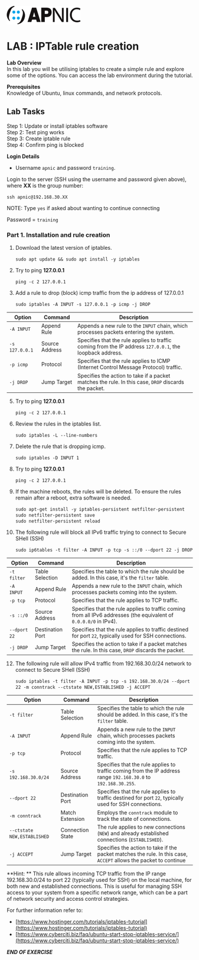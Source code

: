 ![](images/apnic_logo.png)
# LAB : IPTable rule creation

**Lab Overview** <br>
In this lab you will be utilising iptables to create a simple rule and explore some of the options. You can access the lab environment during the tutorial.

**Prerequisites** <br> 
Knowledge of Ubuntu, linux commands, and network protocols.

## Lab Tasks
Step 1: Update or install iptables software<br>
Step 2: Test ping works <br>
Step 3: Create iptable rule <br>
Step 4: Confirm ping is blocked <br>

**Login Details**
 
* Username `apnic` and password `training`.

Login to the server (SSH using the username and password given above), where **XX** is the group number:

	ssh apnic@192.168.30.XX
	
NOTE: Type `yes` if asked about wanting to continue connecting

Password = `training`

### Part 1. Installation and rule creation

1. Download the latest version of iptables.

	```
	sudo apt update && sudo apt install -y iptables
	```
			
2. Try to ping **127.0.0.1**

	```
	ping -c 2 127.0.0.1
   	```
 
3. Add a rule to drop (block) icmp traffic from the ip address of 127.0.0.1

	```
	sudo iptables -A INPUT -s 127.0.0.1 -p icmp -j DROP
	```
 
| Option         | Command        | Description                                                                                                   |
|----------------|----------------|---------------------------------------------------------------------------------------------------------------|
| `-A INPUT`     | Append Rule    | Appends a new rule to the `INPUT` chain, which processes packets entering the system.                         |
| `-s 127.0.0.1` | Source Address | Specifies that the rule applies to traffic coming from the IP address `127.0.0.1`, the loopback address.      |
| `-p icmp`      | Protocol       | Specifies that the rule applies to ICMP (Internet Control Message Protocol) traffic.                          |
| `-j DROP`      | Jump Target    | Specifies the action to take if a packet matches the rule. In this case, `DROP` discards the packet.         |


5. Try to ping **127.0.0.1**

	```
	ping -c 2 127.0.0.1
   	```
 
6. Review the rules in the iptables list.

	```
	sudo iptables -L --line-numbers
	```
 
7. Delete the rule that is dropping icmp.

	```
	sudo iptables -D INPUT 1
	```
    
8. Try to ping **127.0.0.1**

	```
	ping -c 2 127.0.0.1
	```
 
9. If the machine reboots, the rules will be deleted. To ensure the rules remain after a reboot, extra software is needed.

	```
	sudo apt-get install -y iptables-persistent netfilter-persistent
	sudo netfilter-persistent save
	sudo netfilter-persistent reload
	```
 
10. The following rule will block all IPv6 traffic trying to connect to Secure SHell (SSH)

	```
 	sudo ip6tables -t filter -A INPUT -p tcp -s ::/0 --dport 22 -j DROP
	```
 
| Option        | Command           | Description                                                                                                         |
|---------------|-------------------|---------------------------------------------------------------------------------------------------------------------|
| `-t filter`   | Table Selection   | Specifies the table to which the rule should be added. In this case, it's the `filter` table.                       |
| `-A INPUT`    | Append Rule       | Appends a new rule to the `INPUT` chain, which processes packets coming into the system.                           |
| `-p tcp`      | Protocol          | Specifies that the rule applies to TCP traffic.                                                                     |
| `-s ::/0`     | Source Address    | Specifies that the rule applies to traffic coming from all IPv6 addresses (the equivalent of `0.0.0.0/0` in IPv4). |
| `--dport 22`  | Destination Port  | Specifies that the rule applies to traffic destined for port `22`, typically used for SSH connections.             |
| `-j DROP`     | Jump Target       | Specifies the action to take if a packet matches the rule. In this case, `DROP` discards the packet.               |


12. The following rule will allow IPv4 traffic from 192.168.30.0/24 network to connect to Secure SHell (SSH)

	```
 	sudo iptables -t filter -A INPUT -p tcp -s 192.168.30.0/24 --dport 22 -m conntrack --ctstate NEW,ESTABLISHED -j ACCEPT
	```
 
| Option                     | Command        | Description                                                                                                       |
|----------------------------|----------------|-------------------------------------------------------------------------------------------------------------------|
| `-t filter`                | Table Selection| Specifies the table to which the rule should be added. In this case, it's the `filter` table.                     |
| `-A INPUT`                 | Append Rule    | Appends a new rule to the `INPUT` chain, which processes packets coming into the system.                         |
| `-p tcp`                   | Protocol       | Specifies that the rule applies to TCP traffic.                                                                   |
| `-s 192.168.30.0/24`       | Source Address | Specifies that the rule applies to traffic coming from the IP address range `192.168.30.0` to `192.168.30.255`.  |
| `--dport 22`               | Destination Port| Specifies that the rule applies to traffic destined for port `22`, typically used for SSH connections.           |
| `-m conntrack`             | Match Extension| Employs the `conntrack` module to track the state of connections.                                                  |
| `--ctstate NEW,ESTABLISHED`| Connection State| The rule applies to new connections (`NEW`) and already established connections (`ESTABLISHED`).                  |
| `-j ACCEPT`                | Jump Target    | Specifies the action to take if the packet matches the rule. In this case, `ACCEPT` allows the packet to continue|

**Hint: ** This rule allows incoming TCP traffic from the IP range 192.168.30.0/24 to port 22 (typically used for SSH) on the local machine, for both new and established connections. This is useful for managing SSH access to your system from a specific network range, which can be a part of network security and access control strategies.

For further information refer to:

* [https://www.hostinger.com/tutorials/iptables-tutorial](https://www.hostinger.com/tutorials/iptables-tutorial)
* [https://www.cyberciti.biz/faq/ubuntu-start-stop-iptables-service/](https://www.cyberciti.biz/faq/ubuntu-start-stop-iptables-service/)
					
***END OF EXERCISE***
